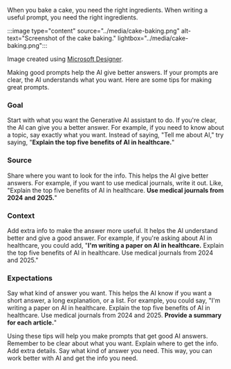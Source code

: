 When you bake a cake, you need the right ingredients. When writing a useful prompt, you need the right ingredients.  

:::image type="content" source="../media/cake-baking.png" alt-text="Screenshot of the cake baking." lightbox="../media/cake-baking.png":::

Image created using [Microsoft Designer](https://designer.microsoft.com/).

Making good prompts help the AI give better answers. If your prompts are clear, the AI understands what you want. Here are some tips for making great prompts.

### Goal

Start with what you want the Generative AI assistant to do. If you're clear, the AI can give you a better answer. For example, if you need to know about a topic, say exactly what you want. Instead of saying, "Tell me about AI," try saying, "**Explain the top five benefits of AI in healthcare.**"

### Source

Share where you want to look for the info. This helps the AI give better answers. For example, if you want to use medical journals, write it out. Like, "Explain the top five benefits of AI in healthcare. **Use medical journals from 2024 and 2025.**"

### Context

Add extra info to make the answer more useful. It helps the AI understand better and give a good answer. For example, if you're asking about AI in healthcare, you could add, "**I'm writing a paper on AI in healthcare.** Explain the top five benefits of AI in healthcare. Use medical journals from 2024 and 2025."

### Expectations

Say what kind of answer you want. This helps the AI know if you want a short answer, a long explanation, or a list. For example, you could say, "I'm writing a paper on AI in healthcare. Explain the top five benefits of AI in healthcare. Use medical journals from 2024 and 2025. **Provide a summary for each article.**"

Using these tips will help you make prompts that get good AI answers. Remember to be clear about what you want. Explain where to get the info. Add extra details. Say what kind of answer you need. This way, you can work better with AI and get the info you need.
